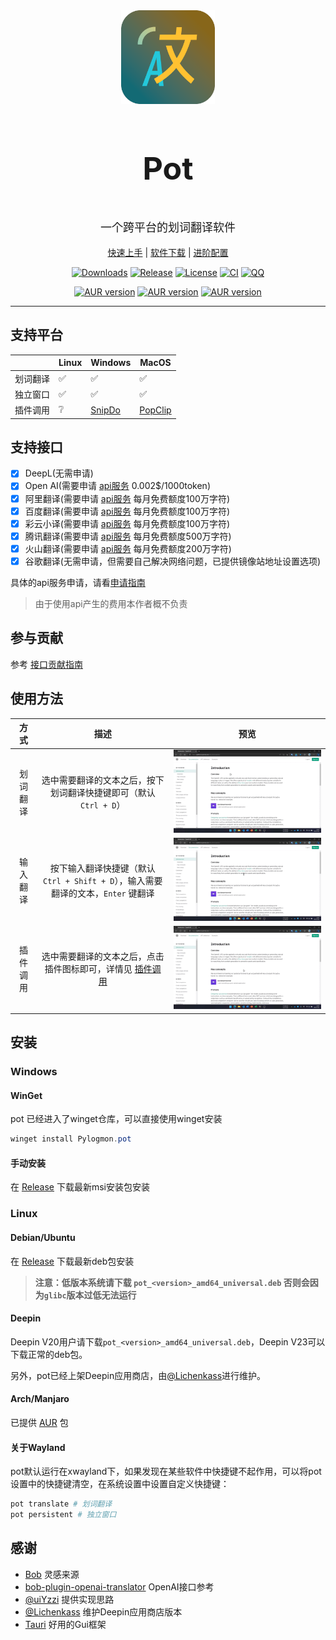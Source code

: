 <div align="center">
    <img width="150" height="150" alt="Logo" src="public/icon.png"/>
    <h3 align="center" style="font-size:50px"><b>Pot</b></h3>
    <p align="center" style="font-size:18px">一个跨平台的划词翻译软件</p>
    <a href="https://pot.pylogmon.cn/guide/">快速上手</a> |
    <a href="https://github.com/Pylogmon/pot/releases">软件下载</a> |
    <a href="https://pot.pylogmon.cn/guide/config.html">进阶配置</a>
    
</div>
<div align="center">

[![Downloads](https://img.shields.io/github/downloads/Pylogmon/pot/total?color=blue)](https://github.com/Pylogmon/pot/releases)
[![Release](https://img.shields.io/github/v/release/Pylogmon/pot)](https://github.com/Pylogmon/pot/releases)
[![License](https://img.shields.io/github/license/Pylogmon/pot)](https://github.com/Pylogmon/pot/blob/main/LICENSE)
[![CI](https://github.com/Pylogmon/pot/actions/workflows/package.yml/badge.svg)](https://github.com/Pylogmon/pot/actions/workflows/package.yml)
[![QQ](https://img.shields.io/badge/QQ%E4%BA%A4%E6%B5%81%E7%BE%A4-767701966-blue?style=flat&logo=tencentqq)](https://raw.githubusercontent.com/Pylogmon/pot/master/asset/qq_group.jpg)

[![AUR version](https://img.shields.io/aur/version/pot-translation?label=pot-translation&logo=archlinux)](https://aur.archlinux.org/packages/pot-translation)
[![AUR version](https://img.shields.io/aur/version/pot-translation-bin?label=pot-translation-bin&logo=archlinux)](https://aur.archlinux.org/packages/pot-translation-bin)
[![AUR version](https://img.shields.io/aur/version/pot-translation-git?label=pot-translation-git&logo=archlinux)](https://aur.archlinux.org/packages/pot-translation-git)

</div>
<hr/>

## 支持平台

|   |Linux|Windows|MacOS|
| - |-----|-------|-----|
|划词翻译|✅|✅|✅|
|独立窗口|✅|✅|✅|
|插件调用|❔|[SnipDo](https://pot.pylogmon.cn/guide/config.html#snipdo-windows)|[PopClip](https://pot.pylogmon.cn/guide/config.html#popclip-macos)|

## 支持接口
- [x] DeepL(无需申请)
- [x] Open AI(需要申请 [api服务](https://pot.pylogmon.cn/guide/api/) 0.002$/1000token)
- [x] 阿里翻译(需要申请 [api服务](https://pot.pylogmon.cn/guide/api/) 每月免费额度100万字符)
- [x] 百度翻译(需要申请 [api服务](https://pot.pylogmon.cn/guide/api/) 每月免费额度100万字符)
- [x] 彩云小译(需要申请 [api服务](https://pot.pylogmon.cn/guide/api/) 每月免费额度100万字符)
- [x] 腾讯翻译(需要申请 [api服务](https://pot.pylogmon.cn/guide/api/) 每月免费额度500万字符)
- [x] 火山翻译(需要申请 [api服务](https://pot.pylogmon.cn/guide/api/) 每月免费额度200万字符)
- [x] 谷歌翻译(无需申请，但需要自己解决网络问题，已提供镜像站地址设置选项)

具体的api服务申请，请看[申请指南](https://pot.pylogmon.cn/guide/api/)
> 由于使用api产生的费用本作者概不负责
## 参与贡献
参考 [接口贡献指南](./CONTRIBUTING.md)

## 使用方法
| 方式 | 描述 | 预览 |
| :---: | :---: | :---: |
| 划词翻译 | 选中需要翻译的文本之后，按下划词翻译快捷键即可（默认 `Ctrl + D`） | ![划词翻译](asset/example1.gif) |
| 输入翻译| 按下输入翻译快捷键（默认 `Ctrl + Shift + D`），输入需要翻译的文本，`Enter` 键翻译 | ![输入翻译](asset/example2.gif) |
| 插件调用 | 选中需要翻译的文本之后，点击插件图标即可，详情见 [插件调用](https://pot.pylogmon.cn/guide/config.html#%E6%8F%92%E4%BB%B6%E8%B0%83%E7%94%A8) | ![插件翻译](asset/example3.gif) |

## 安装

### Windows
#### WinGet
pot 已经进入了winget仓库，可以直接使用winget安装
```powershell
winget install Pylogmon.pot
```
#### 手动安装
在 [Release](https://github.com/Pylogmon/pot/releases) 下载最新msi安装包安装

### Linux
#### Debian/Ubuntu
在 [Release](https://github.com/Pylogmon/pot/releases) 下载最新deb包安装

> **注意：低版本系统请下载 `pot_<version>_amd64_universal.deb` 否则会因为`glibc`版本过低无法运行**

#### Deepin
Deepin V20用户请下载`pot_<version>_amd64_universal.deb`，Deepin V23可以下载正常的deb包。

另外，pot已经上架Deepin应用商店，由[@Lichenkass](https://github.com/Lichenkass)进行维护。

#### Arch/Manjaro
已提供 [AUR](https://aur.archlinux.org/packages?O=0&K=pot-translation) 包

#### 关于Wayland
pot默认运行在xwayland下，如果发现在某些软件中快捷键不起作用，可以将pot设置中的快捷键清空，在系统设置中设置自定义快捷键：
```bash
pot translate # 划词翻译
pot persistent # 独立窗口
```

## 感谢

- [Bob](https://github.com/ripperhe/Bob) 灵感来源
- [bob-plugin-openai-translator](https://github.com/yetone/bob-plugin-openai-translator) OpenAI接口参考
- [@uiYzzi](https://github.com/uiYzzi) 提供实现思路
- [@Lichenkass](https://github.com/Lichenkass) 维护Deepin应用商店版本
- [Tauri](https://github.com/tauri-apps/tauri) 好用的Gui框架